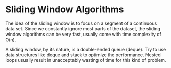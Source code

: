 # Sliding Window Algorithms

The idea of the sliding window is to focus on a segment of a continuous data set. Since we constantly ignore most parts of the dataset, the sliding window algorithms can be very fast, usually come with time complexity of O(n). 

A sliding window, by its nature, is a double-ended queue (deque). Try to use data structures like deque and stack to optimize the performance. Nested loops usually result in unacceptably wasting of time for this kind of problem.
